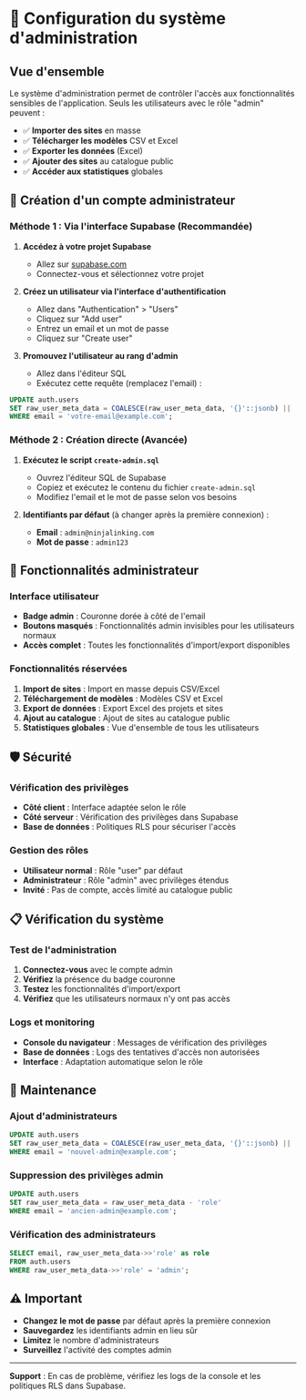# 🔐 Configuration du système d'administration

## Vue d'ensemble

Le système d'administration permet de contrôler l'accès aux fonctionnalités sensibles de l'application. Seuls les utilisateurs avec le rôle "admin" peuvent :

- ✅ **Importer des sites** en masse
- ✅ **Télécharger les modèles** CSV et Excel
- ✅ **Exporter les données** (Excel)
- ✅ **Ajouter des sites** au catalogue public
- ✅ **Accéder aux statistiques** globales

## 🚀 Création d'un compte administrateur

### Méthode 1 : Via l'interface Supabase (Recommandée)

1. **Accédez à votre projet Supabase**
   - Allez sur [supabase.com](https://supabase.com)
   - Connectez-vous et sélectionnez votre projet

2. **Créez un utilisateur via l'interface d'authentification**
   - Allez dans "Authentication" > "Users"
   - Cliquez sur "Add user"
   - Entrez un email et un mot de passe
   - Cliquez sur "Create user"

3. **Promouvez l'utilisateur au rang d'admin**
   - Allez dans l'éditeur SQL
   - Exécutez cette requête (remplacez l'email) :

```sql
UPDATE auth.users 
SET raw_user_meta_data = COALESCE(raw_user_meta_data, '{}'::jsonb) || '{"role": "admin"}'::jsonb
WHERE email = 'votre-email@example.com';
```

### Méthode 2 : Création directe (Avancée)

1. **Exécutez le script `create-admin.sql`**
   - Ouvrez l'éditeur SQL de Supabase
   - Copiez et exécutez le contenu du fichier `create-admin.sql`
   - Modifiez l'email et le mot de passe selon vos besoins

2. **Identifiants par défaut** (à changer après la première connexion) :
   - **Email** : `admin@ninjalinking.com`
   - **Mot de passe** : `admin123`

## 🔧 Fonctionnalités administrateur

### Interface utilisateur
- **Badge admin** : Couronne dorée à côté de l'email
- **Boutons masqués** : Fonctionnalités admin invisibles pour les utilisateurs normaux
- **Accès complet** : Toutes les fonctionnalités d'import/export disponibles

### Fonctionnalités réservées
1. **Import de sites** : Import en masse depuis CSV/Excel
2. **Téléchargement de modèles** : Modèles CSV et Excel
3. **Export de données** : Export Excel des projets et sites
4. **Ajout au catalogue** : Ajout de sites au catalogue public
5. **Statistiques globales** : Vue d'ensemble de tous les utilisateurs

## 🛡️ Sécurité

### Vérification des privilèges
- **Côté client** : Interface adaptée selon le rôle
- **Côté serveur** : Vérification des privilèges dans Supabase
- **Base de données** : Politiques RLS pour sécuriser l'accès

### Gestion des rôles
- **Utilisateur normal** : Rôle "user" par défaut
- **Administrateur** : Rôle "admin" avec privilèges étendus
- **Invité** : Pas de compte, accès limité au catalogue public

## 📋 Vérification du système

### Test de l'administration
1. **Connectez-vous** avec le compte admin
2. **Vérifiez** la présence du badge couronne
3. **Testez** les fonctionnalités d'import/export
4. **Vérifiez** que les utilisateurs normaux n'y ont pas accès

### Logs et monitoring
- **Console du navigateur** : Messages de vérification des privilèges
- **Base de données** : Logs des tentatives d'accès non autorisées
- **Interface** : Adaptation automatique selon le rôle

## 🔄 Maintenance

### Ajout d'administrateurs
```sql
UPDATE auth.users 
SET raw_user_meta_data = COALESCE(raw_user_meta_data, '{}'::jsonb) || '{"role": "admin"}'::jsonb
WHERE email = 'nouvel-admin@example.com';
```

### Suppression des privilèges admin
```sql
UPDATE auth.users 
SET raw_user_meta_data = raw_user_meta_data - 'role'
WHERE email = 'ancien-admin@example.com';
```

### Vérification des administrateurs
```sql
SELECT email, raw_user_meta_data->>'role' as role
FROM auth.users 
WHERE raw_user_meta_data->>'role' = 'admin';
```

## ⚠️ Important

- **Changez le mot de passe** par défaut après la première connexion
- **Sauvegardez** les identifiants admin en lieu sûr
- **Limitez** le nombre d'administrateurs
- **Surveillez** l'activité des comptes admin

---

**Support** : En cas de problème, vérifiez les logs de la console et les politiques RLS dans Supabase.
